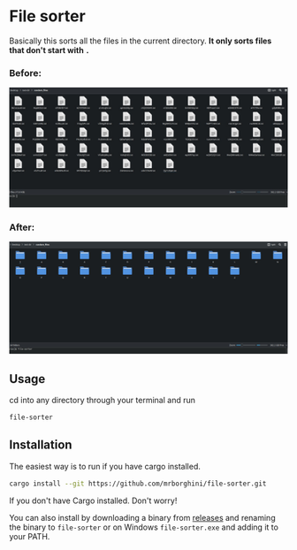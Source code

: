 # File sorter

Basically this sorts all the files in the current directory. **It only sorts files that don't start with `.`**

### Before:
![Before](./images/before.jpg)

### After:
![After](./images/after.jpg)

## Usage

cd into any directory through your terminal and run 

```bash
file-sorter
```

## Installation

The easiest way is to run if you have cargo installed.

```bash
cargo install --git https://github.com/mrborghini/file-sorter.git
```

If you don't have Cargo installed. Don't worry!

You can also install by downloading a binary from [releases](https://github.com/mrborghini/file-sorter/releases) and renaming the binary to `file-sorter` or on Windows `file-sorter.exe` and adding it to your PATH.
